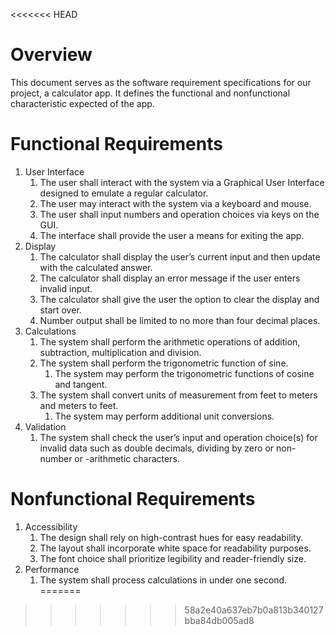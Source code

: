 <<<<<<< HEAD
# Overview
This document serves as the software requirement specifications for our project, a calculator app. It defines the functional and nonfunctional characteristic expected of the app.

# Functional Requirements
1. User Interface
	1. The user shall interact with the system via a Graphical User Interface designed to emulate a regular calculator.
	1. The user may interact with the system via a keyboard and mouse.
	1. The user shall input numbers and operation choices via keys on the GUI. 
	1. The interface shall provide the user a means for exiting the app.
1. Display
	1. The calculator shall display the user’s current input and then update with the calculated answer.
	1. The calculator shall display an error message if the user enters invalid input.
	1. The calculator shall give the user the option to clear the display and start over.
	1. Number output shall be limited to no more than four decimal places.
1. Calculations
	1. The system shall perform the arithmetic operations of addition, subtraction, multiplication and division.
	1. The system shall perform the trigonometric function of sine.
		1. The system may perform the trigonometric functions of cosine and tangent.
	1. The system shall convert units of measurement from feet to meters and meters to feet.
		1. 	The system may perform additional unit conversions.
1. Validation
	1. The system shall check the user’s input and operation choice(s) for invalid data such as double decimals, dividing by zero or non-number or -arithmetic characters.

# Nonfunctional Requirements

1. Accessibility
	1. The design shall rely on high-contrast hues for easy readability.
	1. The layout shall incorporate white space for readability purposes.
	1. The font choice shall prioritize legibility and reader-friendly size.
1. Performance
	1. The system shall process calculations in under one second.
=======

>>>>>>> 58a2e40a637eb7b0a813b340127bba84db005ad8
